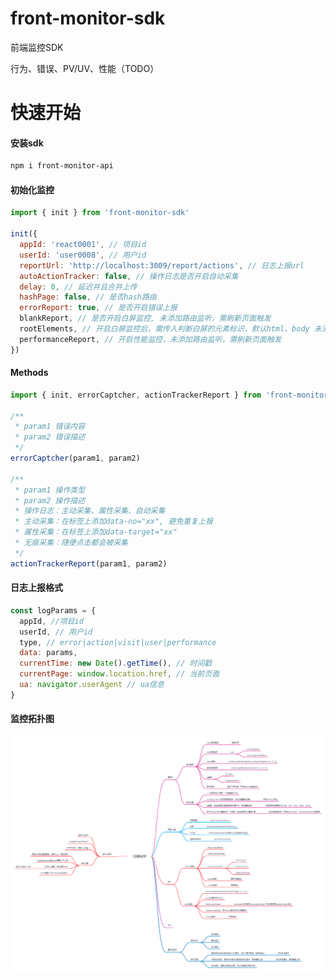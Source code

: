# front-monitor-sdk

前端监控SDK

行为、错误、PV/UV、性能（TODO）

# 快速开始

#### 安装sdk

```bash
npm i front-monitor-api
```

#### 初始化监控

```javascript
import { init } from 'front-monitor-sdk'

init({
  appId: 'react0001', // 项目id
  userId: 'user0008', // 用户id
  reportUrl: 'http://localhost:3009/report/actions', // 日志上报url
  autoActionTracker: false, // 操作日志是否开启自动采集
  delay: 0, // 延迟并且合并上传
  hashPage: false, // 是否hash路由
  errorReport: true, // 是否开启错误上报
  blankReport, // 是否开启白屏监控, 未添加路由监听，需刷新页面触发
  rootElements, // 开启白屏监控后，需传入判断白屏的元素标识，默认html、body 未添加路由监听，需刷新页面触发
  performanceReport, // 开启性能监控，未添加路由监听，需刷新页面触发
})
```

#### Methods

```javascript
import { init, errorCaptcher, actionTrackerReport } from 'front-monitor-sdk'

/**
 * param1 错误内容
 * param2 错误描述
 */
errorCaptcher(param1, param2)

/**
 * param1 操作类型
 * param2 操作描述
 * 操作日志：主动采集、属性采集、自动采集
 * 主动采集：在标签上添加data-no="xx", 避免重复上报
 * 属性采集：在标签上添加data-target="xx"
 * 无痕采集：随便点击都会被采集
 */
actionTrackerReport(param1, param2)
```

#### 日志上报格式

```javascript
const logParams = {
  appId, //项目id
  userId, // 用户id
  type, // error|action|visit|user|performance
  data: params,
  currentTime: new Date().getTime(), // 时间戳
  currentPage: window.location.href, // 当前页面
  ua: navigator.userAgent // ua信息
}
```

#### 监控拓扑图

![Alt text](%E5%89%8D%E7%AB%AF%E7%9B%91%E6%8E%A7%E6%8B%93%E6%89%91.png)